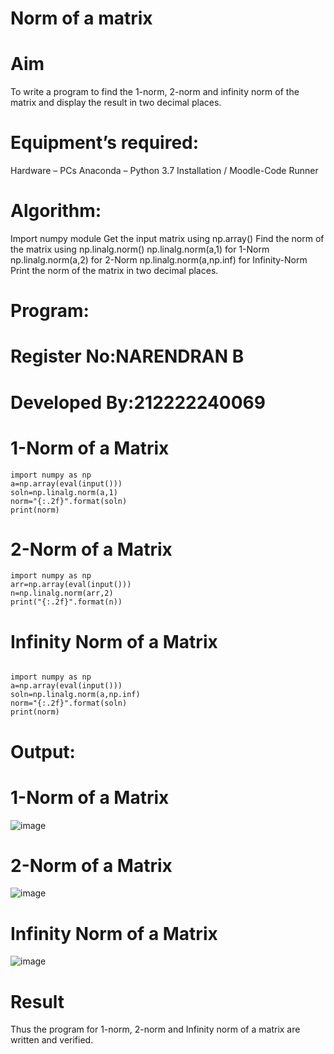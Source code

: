 # Norm of a matrix
# Aim
To write a program to find the 1-norm, 2-norm and infinity norm of the matrix and display the result in two decimal places.

# Equipment’s required:
Hardware – PCs
Anaconda – Python 3.7 Installation / Moodle-Code Runner
# Algorithm:
Import numpy module
Get the input matrix using np.array()
Find the norm of the matrix using np.linalg.norm() np.linalg.norm(a,1) for 1-Norm 
np.linalg.norm(a,2) for 2-Norm
np.linalg.norm(a,np.inf) for Infinity-Norm
Print the norm of the matrix in two decimal places.
# Program:
# Register No:NARENDRAN B
# Developed By:212222240069
# 1-Norm of a Matrix
``` 
import numpy as np
a=np.array(eval(input()))
soln=np.linalg.norm(a,1)
norm="{:.2f}".format(soln)
print(norm)
``` 




# 2-Norm of a Matrix
```
import numpy as np
arr=np.array(eval(input()))
n=np.linalg.norm(arr,2)
print("{:.2f}".format(n))
```


# Infinity Norm of a Matrix
```

import numpy as np
a=np.array(eval(input()))
soln=np.linalg.norm(a,np.inf)
norm="{:.2f}".format(soln)
print(norm)
``` 





# Output:
# 1-Norm of a Matrix
![image](https://github.com/naren2704/Norm-of-a-matrix/assets/118706984/29d51951-33d4-41a7-bcf8-76e0dac1d22d)


# 2-Norm of a Matrix
![image](https://github.com/naren2704/Norm-of-a-matrix/assets/118706984/72545689-a693-4c48-97b9-ff1ccca9959e)


# Infinity Norm of a Matrix
![image](https://github.com/naren2704/Norm-of-a-matrix/assets/118706984/b906b3ca-10ad-4ea3-b299-7afec264683a)


# Result
Thus the program for 1-norm, 2-norm and Infinity norm of a matrix are written and verified.
